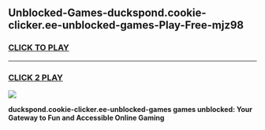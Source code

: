 
## Unblocked-Games-duckspond.cookie-clicker.ee-unblocked-games-Play-Free-mjz98
<h3>
<a href="https://premium76.site?title=duckspond.cookie-clicker.ee-unblocked-games&ref=10A">CLICK TO PLAY</a></h3>
<hr>

<h3>
<a href="https://premium76.site?title=duckspond.cookie-clicker.ee-unblocked-games&ref=10A">CLICK 2 PLAY</a>
  
</h3>

<a href="https://premium76.site?title=duckspond.cookie-clicker.ee-unblocked-games&ref=10A"><img src="https://clearcache.store/games.png"></a>


**duckspond.cookie-clicker.ee-unblocked-games games unblocked: Your Gateway to Fun and Accessible Online Gaming**
